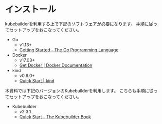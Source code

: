 # インストール

kubebuilderを利用する上で下記のソフトウェアが必要になります。
手順に従ってセットアップをおこなってください。

* Go
    * v1.13+
    * [Getting Started - The Go Programming Language](https://golang.org/doc/install)
* Docker
    * v17.03+
    * [Get Docker | Docker Documentation](https://docs.docker.com/get-docker/)
* kind
    * v0.6.0+
    * [Quick Start | kind](https://kind.sigs.k8s.io/docs/user/quick-start/)

本資料では下記のバージョンのKubebuilderを利用します。
こちらも手順に従ってセットアップをおこなってください。

* Kubebuilder
    * v2.3.1
    * [Quick Start - The Kubebuilder Book](https://book.kubebuilder.io/quick-start.html)
